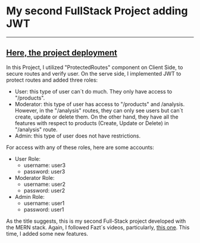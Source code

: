 # My second FullStack Project adding JWT

---

## [Here, the project deployment](https://mern-jwt.up.railway.app/)

In this Project, I utilized "ProtectedRoutes" component on Client Side, to secure routes and verify user. On the serve side, I implemented JWT to protect routes and added three roles:

- User: this type of user can´t do much. They only have access to "/products".
- Moderator: this type of user has access to "/products" and /analysis. However, in the "/analysis" routes, they can only see users but can´t create, update or delete them. On the other hand, they have all the features with respect to products (Create, Update or Delete) in "/analysis" route.
- Admin: this type of user does not have restrictions.

For access with any of these roles, here are some accounts:

- User Role:
  - username: user3
  - password: user3
- Moderator Role:
  - username: user2
  - password: user2
- Admin Role:
  - username: user1
  - password: user1

As the title suggests, this is my second Full-Stack project developed with the MERN stack. Again, I followed Fazt´s videos, particularly, [this one](https://www.youtube.com/watch?v=lV7mxivGX_I&t=1954s). This time, I added some new features.
